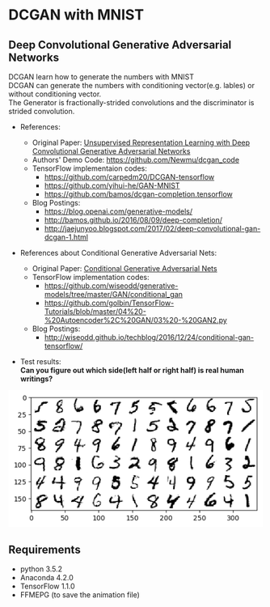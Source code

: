 # DCGAN with MNIST
## Deep Convolutional Generative Adversarial Networks

DCGAN learn how to generate the numbers with MNIST<br/>
DCGAN can generate the numbers with conditioning vector(e.g. lables) or without conditioning vector.<br/> 
The Generator is fractionally-strided convolutions and the discriminator is strided convolution.<br/>

- References:
  - Original Paper: [Unsupervised Representation Learning with Deep Convolutional Generative Adversarial Networks](https://arxiv.org/abs/1511.06434)
  - Authors' Demo Code: https://github.com/Newmu/dcgan_code
  - TensorFlow implementaion codes:
    - https://github.com/carpedm20/DCGAN-tensorflow
    - https://github.com/yihui-he/GAN-MNIST
    - https://github.com/bamos/dcgan-completion.tensorflow
  - Blog Postings:
    - https://blog.openai.com/generative-models/
    - http://bamos.github.io/2016/08/09/deep-completion/
    - http://jaejunyoo.blogspot.com/2017/02/deep-convolutional-gan-dcgan-1.html
    
- References about Conditional Generative Adversarial Nets:
  - Original Paper: [Conditional Generative Adversarial Nets](https://arxiv.org/abs/1411.1784)
  - TensorFlow implementation codes:
    - https://github.com/wiseodd/generative-models/tree/master/GAN/conditional_gan
    - https://github.com/golbin/TensorFlow-Tutorials/blob/master/04%20-%20Autoencoder%2C%20GAN/03%20-%20GAN2.py
  - Blog Postings:
    - http://wiseodd.github.io/techblog/2016/12/24/conditional-gan-tensorflow/

- Test results:<br/>
**Can you figure out which side(left half or right half) is real human writings?**
<p align="center">  
  <img src="https://raw.githubusercontent.com/Jeonwonseok/GANs/master/Codes/DCGAN_MNIST/Result_cond/999.png" width="600" alt="DCGAN MNIST"/>  
</p>

## Requirements
- python 3.5.2
- Anaconda 4.2.0
- TensorFlow 1.1.0
- FFMEPG (to save the animation file)
